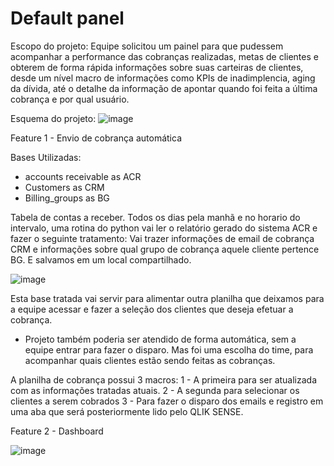 # Default panel

Escopo do projeto:
Equipe solicitou um painel para que pudessem acompanhar a performance das cobranças realizadas, metas de clientes e obterem de forma rápida informações sobre suas carteiras de clientes, 
desde um nível macro de informações como KPIs de inadimplencia, aging da dívida, até o detalhe da informação de apontar quando foi feita a última cobrança e por qual usuário.

Esquema do projeto:
![image](https://github.com/Ygorkelevra93/Projects/assets/121832957/9194444b-6249-43a0-b9ad-3c911e400002)


Feature 1 - Envio de cobrança automática 

Bases Utilizadas:
- accounts receivable as ACR
- Customers as CRM
- Billing_groups as BG

Tabela de contas a receber. 
Todos os dias pela manhã e no horario do intervalo, uma rotina do python vai ler o relatório gerado do sistema ACR e fazer o seguinte tratamento:
Vai trazer informações de email de cobrança CRM e informações sobre qual grupo de cobrança aquele cliente pertence BG.
E salvamos em um local compartilhado.

![image](https://github.com/Ygorkelevra93/Projects/assets/121832957/c5ad68a0-fcce-4f3b-87b3-336c5a2461b8)


Esta base tratada vai servir para alimentar outra planilha que deixamos para a equipe acessar e fazer a seleção dos clientes que deseja efetuar a cobrança. 
* Projeto também poderia ser atendido de forma automática, sem a equipe entrar para fazer o disparo. Mas foi uma escolha do time,
para acompanhar quais clientes estão sendo feitas as cobranças.

A planilha de cobrança possui 3 macros:
1 - A primeira para ser atualizada com as informações tratadas atuais.
2 - A segunda para selecionar os clientes a serem cobrados
3 - Para fazer o disparo dos emails e registro em uma aba que será posteriormente lido pelo QLIK SENSE.


Feature 2 - Dashboard

![image](https://github.com/Ygorkelevra93/Projects/assets/121832957/4e1519c7-1294-49f7-9d9f-1a11acaa4f74)


